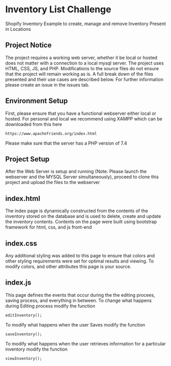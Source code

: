 # Inventory List Challenge
 Shopify Inventory Example to create, manage and remove Inventory Present in Locations
 
## Project Notice
The project requires a working web server, whether it be local or hosted does not matter with a connection to a local mysql server. The project uses HTML, CSS, JS, and  PHP. Modifications to the source files do not ensure that the project will remain working as is. A full break down of the files presented and their use cases are described below. For further information please create an issue in the issues tab.

## Environment Setup
First, please ensure that you have a functional webserver either local or hosted. For personal and local we recommend using XAMPP which can be downloaded from this here
```
https://www.apachefriends.org/index.html
```
Please make sure that the server has a PHP version of 7.4

## Project Setup
After the Web Server is setup and running (Note: Please launch the webserver and the MYSQL Server simultaneously), proceed to clone this project and upload the files to the webserver

## index.html
The index page is dynamically constructed from the contents of the inventory stored on the database and is used to delete, create and update the inventory contents. Contents on the page were built using bootstrap framework for html, css, and js front-end

## index.css
Any additional styling was added to this page to ensure that colors and other styling requirements were set for optimal results and viewing. To modify colors, and other attributes this page is your source.

## index.js
This page defines the events that occur during the the editing procees, saving process, and everything in between. To change what happens during Editing process modify the function
```
editInventory();
```

To modify what happens when the user Saves modify the function
```
saveInventory();
```

To modify what happens when the user retrieves information for a particular inventory modify the function
```
viewInventory();
```


